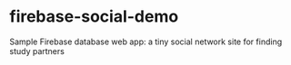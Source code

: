 # firebase-social-demo
Sample Firebase database web app: a tiny social network site for finding study partners
